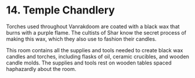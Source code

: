 # 14. Temple Chandlery

Torches used throughout Vanrakdoom are coated with a black wax that burns with a purple flame. The cultists of Shar know the secret process of making this wax, which they also use to fashion their candles.

This room contains all the supplies and tools needed to create black wax candles and torches, including flasks of oil, ceramic crucibles, and wooden candle molds. The supplies and tools rest on wooden tables spaced haphazardly about the room.